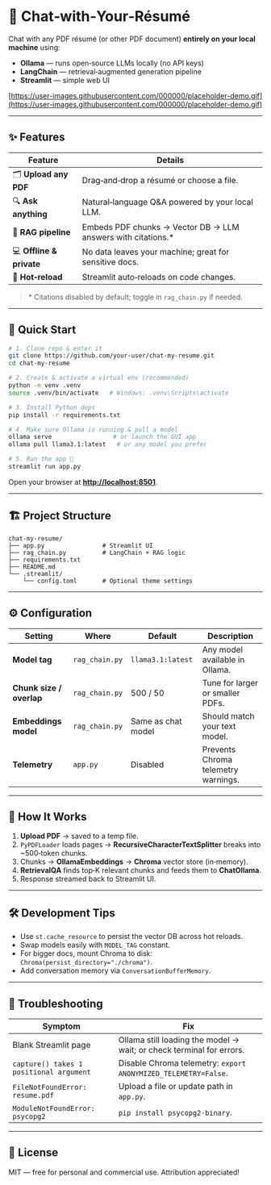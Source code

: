 # 📄 Chat‑with‑Your‑Résumé

Chat with any PDF résumé (or other PDF document) **entirely on your local machine** using:

* **Ollama** — runs open‑source LLMs locally (no API keys)
* **LangChain** — retrieval‑augmented generation pipeline
* **Streamlit** — simple web UI

[https://user-images.githubusercontent.com/000000/placeholder-demo.gif](https://user-images.githubusercontent.com/000000/placeholder-demo.gif)

---

## ✨ Features

| Feature                  | Details                                                       |
| ------------------------ | ------------------------------------------------------------- |
| 🗂 **Upload any PDF**    | Drag‑and‑drop a résumé or choose a file.                      |
| 🔍 **Ask anything**      | Natural‑language Q\&A powered by your local LLM.              |
| 🧠 **RAG pipeline**      | Embeds PDF chunks → Vector DB → LLM answers with citations.\* |
| 💻 **Offline & private** | No data leaves your machine; great for sensitive docs.        |
| 🔄 **Hot‑reload**        | Streamlit auto‑reloads on code changes.                       |

> \* Citations disabled by default; toggle in `rag_chain.py` if needed.

---

## 🚀 Quick Start

```bash
# 1. Clone repo & enter it
git clone https://github.com/your‑user/chat‑my‑resume.git
cd chat‑my‑resume

# 2. Create & activate a virtual env (recommended)
python -m venv .venv
source .venv/bin/activate   # Windows: .venv\Scripts\activate

# 3. Install Python deps
pip install -r requirements.txt

# 4. Make sure Ollama is running & pull a model
ollama serve                 # or launch the GUI app
ollama pull llama3.1:latest   # or any model you prefer

# 5. Run the app 🚀
streamlit run app.py
```

Open your browser at **[http://localhost:8501](http://localhost:8501)**.

---

## 🏗️  Project Structure

```
chat-my-resume/
├── app.py                # Streamlit UI
├── rag_chain.py          # LangChain + RAG logic
├── requirements.txt
├── README.md
└── .streamlit/
    └── config.toml       # Optional theme settings
```

---

## ⚙️  Configuration

| Setting                  | Where          | Default            | Description                         |
| ------------------------ | -------------- | ------------------ | ----------------------------------- |
| **Model tag**            | `rag_chain.py` | `llama3.1:latest`  | Any model available in Ollama.      |
| **Chunk size / overlap** | `rag_chain.py` | 500 / 50           | Tune for larger or smaller PDFs.    |
| **Embeddings model**     | `rag_chain.py` | Same as chat model | Should match your text model.       |
| **Telemetry**            | `app.py`       | Disabled           | Prevents Chroma telemetry warnings. |

---

## 🧩 How It Works

1. **Upload PDF** → saved to a temp file.
2. `PyPDFLoader` loads pages → **RecursiveCharacterTextSplitter** breaks into \~500‑token chunks.
3. Chunks → **OllamaEmbeddings** → **Chroma** vector store (in‑memory).
4. **RetrievalQA** finds top‑K relevant chunks and feeds them to **ChatOllama**.
5. Response streamed back to Streamlit UI.

---

## 🛠  Development Tips

* Use `st.cache_resource` to persist the vector DB across hot reloads.
* Swap models easily with `MODEL_TAG` constant.
* For bigger docs, mount Chroma to disk: `Chroma(persist_directory="./chroma")`.
* Add conversation memory via `ConversationBufferMemory`.

---

## 🐛 Troubleshooting

| Symptom                                 | Fix                                                                  |
| --------------------------------------- | -------------------------------------------------------------------- |
| Blank Streamlit page                    | Ollama still loading the model → wait; or check terminal for errors. |
| `capture() takes 1 positional argument` | Disable Chroma telemetry: `export ANONYMIZED_TELEMETRY=False`.       |
| `FileNotFoundError: resume.pdf`         | Upload a file or update path in `app.py`.                            |
| `ModuleNotFoundError: psycopg2`         | `pip install psycopg2-binary`.                                       |

---

## 📜 License

MIT — free for personal and commercial use. Attribution appreciated!
